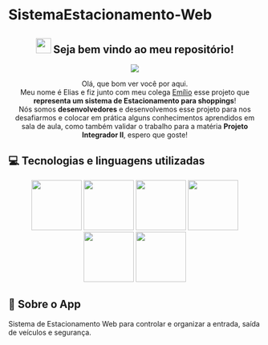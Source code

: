 # SistemaEstacionamento-Web

<span align="center">

## <img src="https://raw.githubusercontent.com/iampavangandhi/iampavangandhi/master/gifs/Hi.gif" width="30px"> Seja bem vindo ao meu repositório! </h2>

</span>


<div align="center">
<img src="https://github.com/Elias-FS/Imagens-Repositorios/blob/main/IPS4M/LogoIPS4M.png"/>
</div>


<p align="center">
  Olá, que bom ver você por aqui. <br>Meu nome é Elias e fiz junto com meu colega <a href="https://github.com/emiliobiasi">Emílio</a> esse projeto que <strong>representa um sistema de Estacionamento para shoppings</strong>! <br> Nós somos <strong>desenvolvedores</strong> e desenvolvemos esse projeto para nos desafiarmos e 
  colocar em prática alguns conhecimentos aprendidos em sala de aula, como também validar o trabalho para a matéria <strong>Projeto Integrador II</strong>, espero que goste!



## 💻 Tecnologias e linguagens utilizadas

<p align="center">
  
 <img src="https://cdn.jsdelivr.net/gh/devicons/devicon/icons/mysql/mysql-original-wordmark.svg" height="100"/>
 <img src="https://cdn.jsdelivr.net/gh/devicons/devicon/icons/nodejs/nodejs-original-wordmark.svg" height="100"/>
 <img src="https://cdn.jsdelivr.net/gh/devicons/devicon/icons/javascript/javascript-original.svg" height="100"/>
 <img src="https://cdn.jsdelivr.net/gh/devicons/devicon/icons/html5/html5-original-wordmark.svg" height="100"/>
 <img src="https://cdn.jsdelivr.net/gh/devicons/devicon/icons/css3/css3-original-wordmark.svg" height="100"/>
 <img src="https://img.shields.io/badge/-GitHub-181717?style=flat-square&logo=github" height="100"/>


  
## 📱 Sobre o App

Sistema de Estacionamento Web para controlar e organizar a entrada, saída de veículos e segurança.
